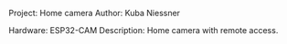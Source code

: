 Project: Home camera
Author: Kuba Niessner

Hardware: ESP32-CAM 
Description:
Home camera with remote access. 
